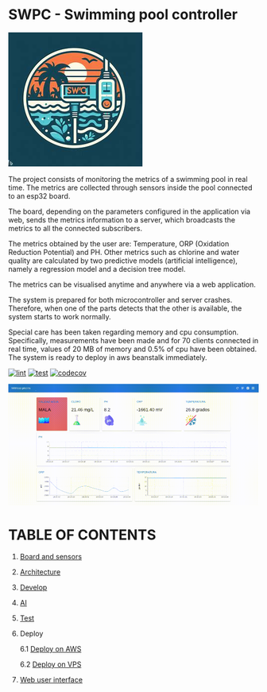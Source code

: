 # SWPC - Swimming pool controller

![logo](resources/swpc.jpeg)

The project consists of monitoring the metrics of a swimming pool in real time. The metrics are collected through sensors inside the pool connected to an esp32 board.

The board, depending on the parameters configured in the application via web, sends the metrics information to a server, which broadcasts the metrics to all the connected subscribers.

The metrics obtained by the user are: Temperature, ORP (Oxidation Reduction Potential) and PH. Other metrics such as chlorine and water quality are calculated by two predictive models (artificial intelligence), namely a regression model and a decision tree model.

The metrics can be visualised anytime and anywhere via a web application.

The system is prepared for both microcontroller and server crashes. Therefore, when one of the parts detects that the other is available, the system starts to work normally.

Special care has been taken regarding memory and cpu consumption. Specifically, measurements have been made and for 70 clients connected in real time, values of 20 MB of memory and 0.5% of cpu have been obtained. The system is ready to deploy in aws beanstalk immediately.


[![lint](https://github.com/davsuapas/swpc/workflows/lint/badge.svg)](https://github.com/davsuapas/swpc/actions?query=workflow%3Alint)
[![test](https://github.com/davsuapas/swpc/workflows/test/badge.svg)](https://github.com/davsuapas/swpc/actions?query=workflow%3Atest)
[![codecov](https://codecov.io/github/davsuapas/swpc/branch/main/graph/badge.svg?token=VG71O5HYBA)](https://codecov.io/github/davsuapas/swpc)

![dashboard](./doc/dashboard.gif)

# TABLE OF CONTENTS


1. [Board and sensors](doc/board.md)
2. [Architecture](doc/architecture.md)
3. [Develop](doc/develop.md)
4. [AI](doc/ai.md)
5. [Test](doc/test.md)
6. Deploy

    6.1 [Deploy on AWS](doc/deploy_aws.md)

    6.2 [Deploy on VPS](doc/deploy_vps.md)

7. [Web user interface](doc/ui.md)